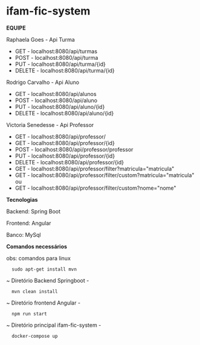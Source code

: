 # ifam-fic-system

**EQUIPE**

Raphaela Goes - Api Turma

* GET - localhost:8080/api/turmas
* POST - localhost:8080/api/turma
* PUT - localhost:8080/api/turma/{id}
* DELETE - localhost:8080/api/turma/{id}

Rodrigo Carvalho - Api Aluno

* GET - localhost:8080/api/alunos
* POST - localhost:8080/api/aluno
* PUT - localhost:8080/api/aluno/{id}
* DELETE - localhost:8080/api/aluno/{id}

Victoria Senedesse - Api Professor

* GET - localhost:8080/api/professor/
* GET - localhost:8080/api/professor/{id}
* POST - localhost:8080/api/professor/professor
* PUT - localhost:8080/api/professor/{id}
* DELETE - localhost:8080/api/professor/{id}
* GET - localhost:8080/api/professor/filter?matricula="matricula"
* GET - localhost:8080/api/professor/filter/custom?matricula="matricula" ou
* GET - localhost:8080/api/professor/filter/custom?nome="nome"

**Tecnologias**

Backend: Spring Boot

Frontend: Angular

Banco: MySql 

**Comandos necessários**

obs: comandos para linux

      sudo apt-get install mvn
    
~ Diretório Backend Springboot -

      mvn clean install
    
~ Diretório frontend Angular -
  
      npm run start

~ Diretório principal ifam-fic-system -

      docker-compose up


